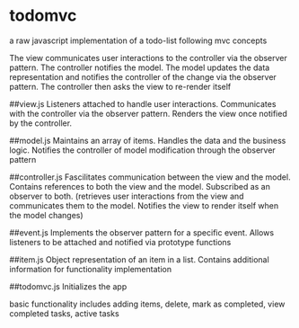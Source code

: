 # todomvc
a raw javascript implementation of a todo-list following mvc concepts

The view communicates user interactions to the controller via the observer pattern. The controller notifies the model.
The model updates the data representation and notifies the controller of the change via the observer pattern. The controller then asks the view
to re-render itself

##view.js
Listeners attached to handle user interactions. Communicates with the controller via the observer pattern.
Renders the view once notified by the controller.

##model.js
Maintains an array of items. Handles the data and the business logic. Notifies the controller of model modification
through the observer pattern

##controller.js
Fascilitates communication between the view and the model. Contains references to both the view and the model. Subscribed as an
observer to both. (retrieves user interactions from the view and communicates them to the model. Notifies the view to render
itself when the model changes)

##event.js
Implements the observer pattern for a specific event. Allows listeners to be attached and notified via prototype functions

##item.js
Object representation of an item in a list. Contains additional information for functionality implementation

##todomvc.js
Initializes the app

basic functionality includes adding items, delete, mark as completed, view completed tasks, active tasks
